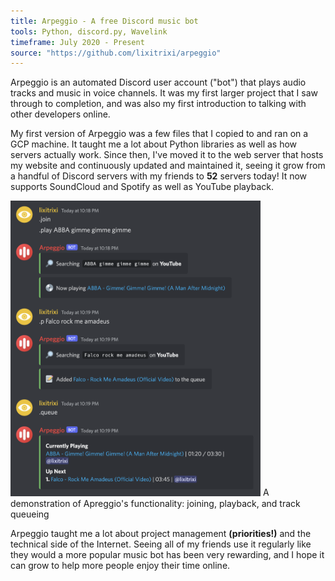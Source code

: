 ```yaml
---
title: Arpeggio - A free Discord music bot
tools: Python, discord.py, Wavelink
timeframe: July 2020 - Present
source: "https://github.com/lixitrixi/arpeggio"
---
```

Arpeggio is an automated Discord user account ("bot") that plays audio tracks and music in voice channels. It was my first larger project that I saw through to completion, and was also my first introduction to talking with other developers online.

My first version of Arpeggio was a few files that I copied to and ran on a GCP machine. It taught me a lot about Python libraries as well as how servers actually work. Since then, I've moved it to the web server that hosts my website and continuously updated and maintained it, seeing it grow from a handful of Discord servers with my friends to <b>52</b> servers today! It now supports SoundCloud and Spotify as well as YouTube playback.

<img src="/assets/img/arpy.png" width="400px">
<cap>A demonstration of Apreggio's functionality: joining, playback, and track queueing</cap>

Arpeggio taught me a lot about project management <b>(priorities!)</b> and the technical side of the Internet. Seeing all of my friends use it regularly like they would a more popular music bot has been very rewarding, and I hope it can grow to help more people enjoy their time online.